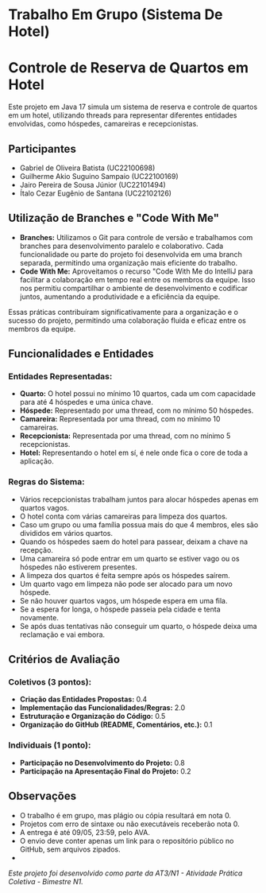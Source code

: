 # Trabalho Em Grupo (Sistema De Hotel)

# Controle de Reserva de Quartos em Hotel

Este projeto em Java 17 simula um sistema de reserva e controle de quartos em um hotel, utilizando threads para representar diferentes entidades envolvidas, como hóspedes, camareiras e recepcionistas.

## Participantes
- Gabriel de Oliveira Batista (UC22100698) 
- Guilherme Akio Suguino Sampaio (UC22100169)
- Jairo Pereira de Sousa Júnior (UC22101494)
- Ítalo Cezar Eugênio de Santana (UC22102126)



## Utilização de Branches e "Code With Me"
- **Branches:** Utilizamos o Git para controle de versão e trabalhamos com branches para desenvolvimento paralelo e colaborativo. Cada funcionalidade ou parte do projeto foi desenvolvida em uma branch separada, permitindo uma organização mais eficiente do trabalho.
- **Code With Me:** Aproveitamos o recurso "Code With Me do IntelliJ para facilitar a colaboração em tempo real entre os membros da equipe. Isso nos permitiu compartilhar o ambiente de desenvolvimento e codificar juntos, aumentando a produtividade e a eficiência da equipe.

Essas práticas contribuíram significativamente para a organização e o sucesso do projeto, permitindo uma colaboração fluida e eficaz entre os membros da equipe.
## Funcionalidades e Entidades

### Entidades Representadas:
- **Quarto:** O hotel possui no mínimo 10 quartos, cada um com capacidade para até 4 hóspedes e uma única chave.
- **Hóspede:** Representado por uma thread, com no mínimo 50 hóspedes.
- **Camareira:** Representada por uma thread, com no mínimo 10 camareiras.
- **Recepcionista:** Representada por uma thread, com no mínimo 5 recepcionistas.
- **Hotel:** Representando o hotel em sí, é nele onde fica o core de toda a aplicação.

### Regras do Sistema:
- Vários recepcionistas trabalham juntos para alocar hóspedes apenas em quartos vagos.
- O hotel conta com várias camareiras para limpeza dos quartos.
- Caso um grupo ou uma família possua mais do que 4 membros, eles são divididos em vários quartos.
- Quando os hóspedes saem do hotel para passear, deixam a chave na recepção.
- Uma camareira só pode entrar em um quarto se estiver vago ou os hóspedes não estiverem presentes.
- A limpeza dos quartos é feita sempre após os hóspedes saírem.
- Um quarto vago em limpeza não pode ser alocado para um novo hóspede.
- Se não houver quartos vagos, um hóspede espera em uma fila.
- Se a espera for longa, o hóspede passeia pela cidade e tenta novamente.
- Se após duas tentativas não conseguir um quarto, o hóspede deixa uma reclamação e vai embora.

## Critérios de Avaliação

### Coletivos (3 pontos):
- **Criação das Entidades Propostas:** 0.4
- **Implementação das Funcionalidades/Regras:** 2.0
- **Estruturação e Organização do Código:** 0.5
- **Organização do GitHub (README, Comentários, etc.):** 0.1

### Individuais (1 ponto):
- **Participação no Desenvolvimento do Projeto:** 0.8
- **Participação na Apresentação Final do Projeto:** 0.2

## Observações
- O trabalho é em grupo, mas plágio ou cópia resultará em nota 0.
- Projetos com erro de sintaxe ou não executáveis receberão nota 0.
- A entrega é até 09/05, 23:59, pelo AVA.
- O envio deve conter apenas um link para o repositório público no GitHub, sem arquivos zipados.
- 
*Este projeto foi desenvolvido como parte da AT3/N1 - Atividade Prática Coletiva - Bimestre N1.*
